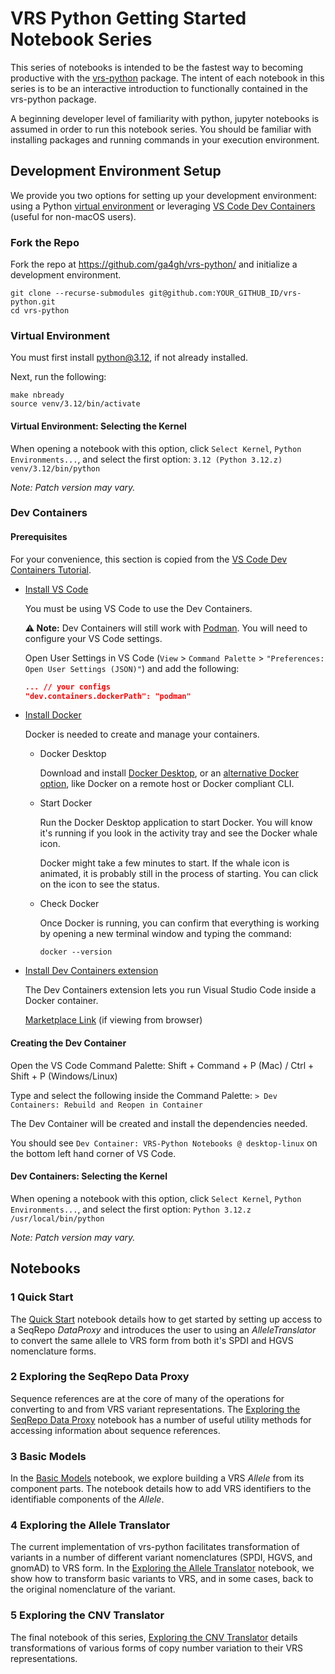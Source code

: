 # VRS Python Getting Started Notebook Series

This series of notebooks is intended to be the fastest way to becoming productive with
the [vrs-python](https://github.com/ga4gh/vrs-python) package. The intent of each
notebook in this series is to be an interactive introduction to functionally contained
in the vrs-python package.

A beginning developer level of familiarity with python, jupyter notebooks is assumed in
order to run this notebook series. You should be familiar with installing packages and
running commands in your execution environment.

## Development Environment Setup

We provide you two options for setting up your development environment: using a Python
[virtual environment](#virtual-environment) or leveraging
[VS Code Dev Containers](#dev-containers) (useful for non-macOS users).

### Fork the Repo

Fork the repo at <https://github.com/ga4gh/vrs-python/> and initialize a development
environment.

```shell
git clone --recurse-submodules git@github.com:YOUR_GITHUB_ID/vrs-python.git
cd vrs-python
```

### Virtual Environment

You must first install python@3.12, if not already installed.

Next, run the following:

```shell
make nbready
source venv/3.12/bin/activate
```

#### Virtual Environment: Selecting the Kernel

When opening a notebook with this option, click `Select Kernel`,
`Python Environments...`, and select the first option:
`3.12 (Python 3.12.z) venv/3.12/bin/python`

_Note: Patch version may vary._

### Dev Containers

#### Prerequisites

For your convenience, this section is copied from the
[VS Code Dev Containers Tutorial](https://code.visualstudio.com/docs/devcontainers/tutorial#_prerequisites).

* [Install VS Code](https://code.visualstudio.com/download)

  You must be using VS Code to use the Dev Containers.

  **⚠ Note:** Dev Containers will still work with [Podman](https://podman.io/). You will
  need to configure your VS Code settings.

  Open User Settings in VS Code (`View` > `Command Palette` > `"Preferences: Open User Settings (JSON)"`) and add the following:

  ```json
  ... // your configs
  "dev.containers.dockerPath": "podman"
  ```

* [Install Docker](https://docs.docker.com/get-started/get-docker/)

  Docker is needed to create and manage your containers.

  * Docker Desktop

    Download and install
    [Docker Desktop](https://www.docker.com/products/docker-desktop/), or an
    [alternative Docker option](https://code.visualstudio.com/remote/advancedcontainers/docker-options),
    like Docker on a remote host or Docker compliant CLI.

  * Start Docker

    Run the Docker Desktop application to start Docker. You will know it's running if
    you look in the activity tray and see the Docker whale icon.

    Docker might take a few minutes to start. If the whale icon is animated, it is
    probably still in the process of starting. You can click on the icon to see the
    status.

  * Check Docker

    Once Docker is running, you can confirm that everything is working by opening a new
    terminal window and typing the command:

    ```shell
    docker --version
    ```

* [Install Dev Containers extension](vscode:extension/ms-vscode-remote.remote-containers)

  The Dev Containers extension lets you run Visual Studio Code inside a Docker container.

  [Marketplace Link](https://marketplace.visualstudio.com/items?itemName=ms-vscode-remote.remote-containers) (if viewing from browser)

#### Creating the Dev Container

Open the VS Code Command Palette: Shift + Command + P (Mac) / Ctrl + Shift + P (Windows/Linux)

Type and select the following inside the Command Palette: `> Dev Containers: Rebuild and Reopen in Container`

The Dev Container will be created and install the dependencies needed.

You should see `Dev Container: VRS-Python Notebooks @ desktop-linux` on the bottom left hand corner of VS Code.

#### Dev Containers: Selecting the Kernel

When opening a notebook with this option, click `Select Kernel`,
`Python Environments...`, and select the first option:
`Python 3.12.z /usr/local/bin/python`

_Note: Patch version may vary._

## Notebooks

### 1 Quick Start

The [Quick Start](1_Quick_Start.ipynb) notebook details how to get started by
setting up access to a SeqRepo *DataProxy* and introduces the user to using an *AlleleTranslator* to convert
the same allele to VRS form from both it's SPDI and HGVS nomenclature forms.

### 2 Exploring the SeqRepo Data Proxy

Sequence references are at the core of many of the operations for converting to and from VRS variant representations.
The [Exploring the SeqRepo Data Proxy](2_Exploring_the_SeqRepo_DataProxy.ipynb) notebook
has a number of useful utility methods for accessing information about sequence references.

### 3 Basic Models

In the [Basic Models](3_Basic_Models.ipynb) notebook, we explore building a VRS *Allele*
from its component parts. The notebook details how to add VRS identifiers to the identifiable components of the *Allele*.

### 4 Exploring the Allele Translator

The current implementation of vrs-python facilitates transformation of variants
in a number of different variant nomenclatures (SPDI, HGVS, and gnomAD) to VRS form. In the
[Exploring the Allele Translator](4_Exploring_the_AlleleTranslator.ipynb) notebook,
we show how to transform basic variants to VRS, and in some cases, back to the original nomenclature of the variant.

### 5 Exploring the CNV Translator

The final notebook of this series,
[Exploring the CNV Translator](5_Exploring_the_CnvTranslator.ipynb) details transformations
of various forms of copy number variation to their VRS representations.
